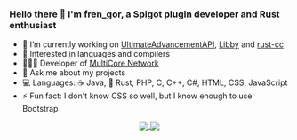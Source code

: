 ### Hello there 👋 I'm fren_gor, a Spigot plugin developer and Rust enthusiast

- 🔭 I’m currently working on [UltimateAdvancementAPI](https://github.com/frengor/UltimateAdvancementAPI), [Libby](https://github.com/AlessioDP/libby) and [rust-cc](https://github.com/frengor/rust-cc)
- :eyes: Interested in languages and compilers
- 🙋🏻‍♂️ Developer of [MultiCore Network](https://multicore.network)
- 💬 Ask me about my projects
- 💻 Languages: ☕ Java, 🦀 Rust, PHP, C, C++, C#, HTML, CSS, JavaScript
- ⚡ Fun fact: I don't know CSS so well, but I know enough to use Bootstrap

<p align="center">
<a href="https://github.com/anuraghazra/github-readme-stats" style="text-align:center;">
  <img align="center" src="https://github-readme-stats.vercel.app/api?username=frengor&show_icons=true&count_private=true&theme=dracula" />
</a>
<a href="https://github.com/anuraghazra/github-readme-stats">
  <img align="center" src="https://github-readme-stats.vercel.app/api/top-langs/?username=frengor&layout=compact&theme=dracula" />
</a>
</p>
